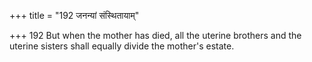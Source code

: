 +++
title = "192 जनन्यां संस्थितायाम्"

+++
192	But when the mother has died, all the uterine brothers and the uterine sisters shall equally divide the mother's estate.